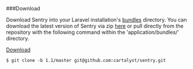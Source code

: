 ###Download

Download Sentry into your Laravel installation's [bundles](http://laravel.com/docs/bundles#creating-bundles) directory. You can download the latest version of Sentry via zip [here](https://github.com/cartalyst/sentry/tree/1.1/master) or pull directly from the repository with the following command within the 'application/bundles/' directory.

[Download](https://github.com/cartalyst/sentry/archive/v1.1.3.zip)

    $ git clone -b 1.1/master git@github.com:cartalyst/sentry.git
